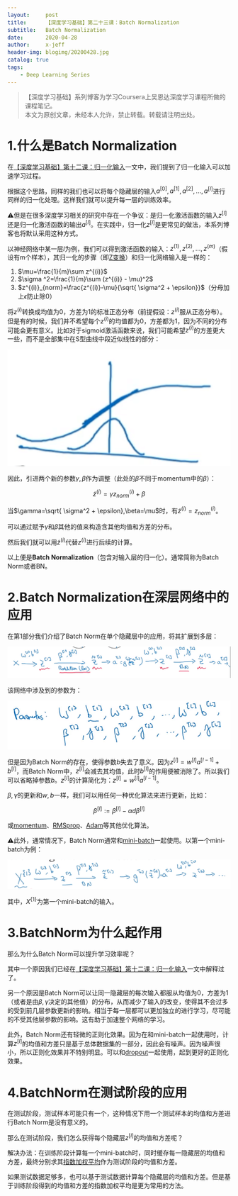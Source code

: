 ```yaml
---
layout:     post
title:      【深度学习基础】第二十三课：Batch Normalization
subtitle:   Batch Normalization
date:       2020-04-28
author:     x-jeff
header-img: blogimg/20200428.jpg
catalog: true
tags:
    - Deep Learning Series
---
```

>【深度学习基础】系列博客为学习Coursera上吴恩达深度学习课程所做的课程笔记。  
>本文为原创文章，未经本人允许，禁止转载。转载请注明出处。

# 1.什么是Batch Normalization

在[【深度学习基础】第十二课：归一化输入](http://shichaoxin.com/2020/02/03/深度学习基础-第十二课-归一化输入/)一文中，我们提到了归一化输入可以加速学习过程。

根据这个思路，同样的我们也可以将每个隐藏层的输入$a^{[0]},a^{[1]},a^{[2]},...,a^{[l]}$进行同样的归一化处理。这样我们就可以提升每一层的训练效率。

⚠️但是在很多深度学习相关的研究中存在一个争议：是归一化激活函数的输入$z^{[l]}$还是归一化激活函数的输出$a^{[l]}$。在实践中，归一化$z^{[l]}$是更常见的做法，本系列博客也将默认采用这种方式。

以神经网络中某一层$l$为例，我们可以得到激活函数的输入：$z^{(1)},z^{(2)},...,z^{(m)}$（假设有m个样本），其归一化的步骤（即[Z变换](http://shichaoxin.com/2019/01/30/机器学习基础-第四课-统计学知识之假设检验/)）和归一化网络输入是一样的：

1. $\mu=\frac{1}{m}\sum z^{(i)}$
2. $\sigma ^2=\frac{1}{m}\sum (z^{(i)} - \mu)^2$
3. $z^{(i)}_{norm}=\frac{z^{(i)}-\mu}{\sqrt{ \sigma^2 + \epsilon}}$（分母加上$\epsilon$防止除0）

将$z^{(i)}$转换成均值为0，方差为1的标准正态分布（前提假设：$z^{(i)}$服从正态分布）。但是有的时候，我们并不希望每个$z^{(i)}$的均值都为0，方差都为1，因为不同的分布可能会更有意义。比如对于sigmoid激活函数来说，我们可能希望$z^{(i)}$的方差更大一些，而不是全部集中在S型曲线中段近似线性的部分：

![](https://github.com/x-jeff/BlogImage/raw/master/DeepLearningSeries/Lesson23/23x1.png)

因此，引进两个新的参数$\gamma,\beta$作为调整（此处的$\beta$不同于momentum中的$\beta$）：

$$\widetilde{z}^{(i)}=\gamma z^{(i)}_{norm} + \beta$$

当$\gamma=\sqrt{ \sigma^2 + \epsilon},\beta=\mu$时，有$\widetilde{z}^{(i)}=z^{(i)}_{norm}$。

可以通过赋予$\gamma$和$\beta$其他的值来构造含其他均值和方差的分布。

然后我们就可以用$\widetilde{z}^{(i)}$代替$z^{(i)}$进行后续的计算。

以上便是**Batch Normalization**（包含对输入层的归一化）。通常简称为Batch Norm或者BN。

# 2.Batch Normalization在深层网络中的应用

在第1部分我们介绍了Batch Norm在单个隐藏层中的应用，将其扩展到多层：

![](https://github.com/x-jeff/BlogImage/raw/master/DeepLearningSeries/Lesson23/23x2.png)

该网络中涉及到的参数为：

![](https://github.com/x-jeff/BlogImage/raw/master/DeepLearningSeries/Lesson23/23x3.png)

但是因为Batch Norm的存在，使得参数$b$失去了意义。因为$z^{[l]}=w^{[l]}a^{[l-1]}+b^{[l]}$，而Batch Norm中，$z^{[l]}$会减去其均值，此时$b^{[l]}$的作用便被消除了。所以我们可以省略掉参数$b$。$z^{[l]}$的计算简化为：$z^{[l]}=w^{[l]}a^{[l-1]}$。

$\beta,\gamma$的更新和$w,b$一样，我们可以用任何一种优化算法来进行更新，比如：

$$\beta^{[l]} := \beta^{[l]} -\alpha d\beta^{[l]}$$

或[momentum](http://shichaoxin.com/2020/03/05/深度学习基础-第十七课-Momentum梯度下降法/)、[RMSprop](http://shichaoxin.com/2020/03/13/深度学习基础-第十八课-RMSprop/)、[Adam](http://shichaoxin.com/2020/03/19/深度学习基础-第十九课-Adam优化算法/)等其他优化算法。

⚠️此外，通常情况下，Batch Norm通常和[mini-batch](http://shichaoxin.com/2020/02/20/深度学习基础-第十五课-mini-batch梯度下降法/)一起使用。以第一个mini-batch为例：

![](https://github.com/x-jeff/BlogImage/raw/master/DeepLearningSeries/Lesson23/23x4.png)

其中，$X^{\{1 \}}$为第一个mini-batch的输入。

# 3.BatchNorm为什么起作用

那么为什么Batch Norm可以提升学习效率呢？

其中一个原因我们已经在[【深度学习基础】第十二课：归一化输入](http://shichaoxin.com/2020/02/03/深度学习基础-第十二课-归一化输入/)一文中解释过了。

另一个原因是Batch Norm可以让同一隐藏层的每次输入都服从均值为0，方差为1（或者是由$\beta,\gamma$决定的其他值）的分布，从而减少了输入的改变，使得其不会过多的受到前几层参数更新的影响。相当于每一层都可以更加独立的进行学习，尽可能的不受其他层参数的影响。这有助于加速整个网络的学习。

此外，Batch Norm还有轻微的正则化效果。因为在和mini-batch一起使用时，计算$z^{[l]}$的均值和方差只是基于总体数据集的一部分，因此会有噪声。因为噪声很小，所以正则化效果并不特别明显。可以和[dropout](http://shichaoxin.com/2020/02/01/深度学习基础-第十一课-正则化/)一起使用，起到更好的正则化效果。

# 4.BatchNorm在测试阶段的应用

在测试阶段，测试样本可能只有一个，这种情况下用一个测试样本的均值和方差进行Batch Norm是没有意义的。

那么在测试阶段，我们怎么获得每个隐藏层$z^{[l]}$的均值和方差呢？

解决办法：在训练阶段计算每一个mini-batch时，同时缓存每一隐藏层的均值和方差，最终分别求其[指数加权平均](http://shichaoxin.com/2020/02/25/深度学习基础-第十六课-指数加权平均/)作为测试阶段的均值和方差。

如果测试数据足够多，也可以基于测试数据计算每个隐藏层的均值和方差。但是基于训练阶段得到的均值和方差的指数加权平均是更为常用的方法。